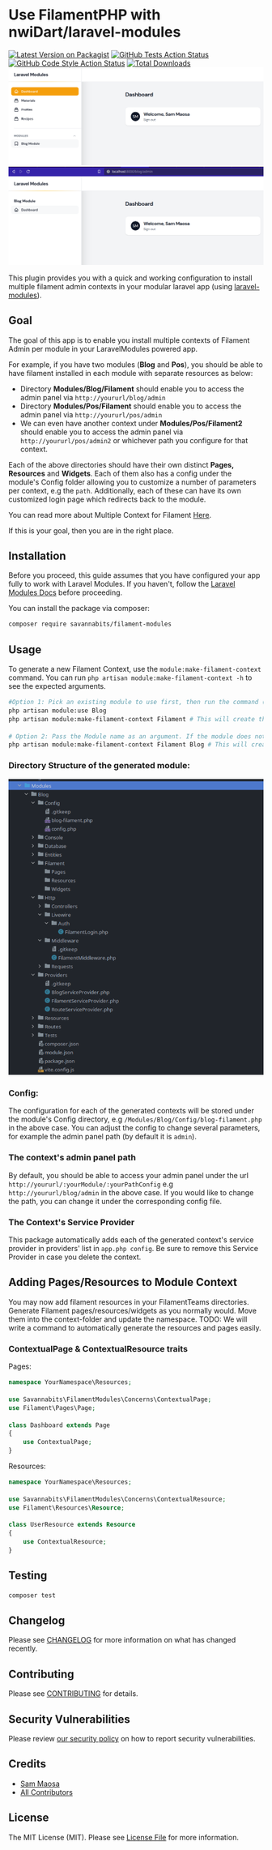 # Use FilamentPHP with nwiDart/laravel-modules

[![Latest Version on Packagist](https://img.shields.io/packagist/v/savannabits/filament-modules.svg?style=flat-square)](https://packagist.org/packages/savannabits/filament-modules)
[![GitHub Tests Action Status](https://img.shields.io/github/workflow/status/savannabits/filament-modules/run-tests?label=tests)](https://github.com/savannabits/filament-modules/actions?query=workflow%3Arun-tests+branch%3Amain)
[![GitHub Code Style Action Status](https://img.shields.io/github/workflow/status/savannabits/filament-modules/Check%20&%20fix%20styling?label=code%20style)](https://github.com/savannabits/filament-modules/actions?query=workflow%3A"Check+%26+fix+styling"+branch%3Amain)
[![Total Downloads](https://img.shields.io/packagist/dt/savannabits/filament-modules.svg?style=flat-square)](https://packagist.org/packages/savannabits/filament-modules)
![img_2.png](img_2.png)
![img_3.png](img_3.png)

This plugin provides you with a quick and working configuration to install multiple filament admin contexts in your modular laravel app (using [laravel-modules](https://github.com/nWidart/laravel-modules)).

## Goal
The goal of this app is to enable you install multiple contexts of Filament Admin per module in your LaravelModules powered app.

For example, if you have two modules (**Blog** and **Pos**), you should be able to have filament installed in each module with separate resources as below:
- Directory **Modules/Blog/Filament** should enable you to access the admin panel via `http://yoururl/blog/admin`
- Directory **Modules/Pos/Filament** should enable you to access the admin panel via `http://yoururl/pos/admin`
- We can even have another context under **Modules/Pos/Filament2** should enable you to access the admin panel via `http://yoururl/pos/admin2` or whichever path you configure for that context.

Each of the above directories should have their own distinct **Pages, Resources** and **Widgets**. Each of them also has a config under the module's Config folder allowing you to customize a number of parameters per context, e.g the `path`.
Additionally, each of these can have its own customized login page which redirects back to the module.

You can read more about Multiple Context for Filament [Here](https://github.com/iotronlab/filament-multi-guard).

If this is your goal, then you are in the right place.
 
## Installation
Before you proceed, this guide assumes that you have configured your app fully to work with Laravel Modules. If you haven't, follow the [Laravel Modules Docs](https://docs.laravelmodules.com/v9/installation-and-setup) before proceeding.

You can install the package via composer:

```bash
composer require savannabits/filament-modules
```

## Usage

To generate a new Filament Context, use the `module:make-filament-context` command.
You can run `php artisan module:make-filament-context -h` to see the expected arguments.

```bash
#Option 1: Pick an existing module to use first, then run the command (similar to other laravel-modules commands)
php artisan module:use Blog
php artisan module:make-filament-context Filament # This will create the Filament context inside the blog module.

# Option 2: Pass the Module name as an argument. If the module does not exist, it will be automatically created.
php artisan module:make-filament-context Filament Blog # This will create the Filament context inside the blog module.
```
### Directory Structure of the generated module:
![img.png](img.png)
### Config:
The configuration for each of the generated contexts will be stored under the module's Config directory, e.g `/Modules/Blog/Config/blog-filament.php` in the above case.
You can adjust the config to change several parameters, for example the admin panel path (by default it is `admin`).

### The context's admin panel path
By default, you should be able to access your admin panel under the url `http://yoururl/:yourModule/:yourPathConfig` e.g `http://yoururl/blog/admin` in the above case.
If you would like to change the path, you can change it under the corresponding config file.

### The Context's Service Provider
This package automatically adds each of the generated context's service provider in providers' list in `app.php config`. Be sure to remove this Service Provider in case you delete the context.

## Adding Pages/Resources to Module Context

You may now add filament resources in your FilamentTeams directories. Generate Filament pages/resources/widgets as you normally would. Move them into the context-folder
and update the namespace. TODO: We will write a command to automatically generate the resources and pages easily.

### ContextualPage & ContextualResource traits

Pages:

```php
namespace YourNamespace\Resources;

use Savannabits\FilamentModules\Concerns\ContextualPage;
use Filament\Pages\Page;

class Dashboard extends Page
{
    use ContextualPage;
}
```

Resources:

```php
namespace YourNamespace\Resources;

use Savannabits\FilamentModules\Concerns\ContextualResource;
use Filament\Resources\Resource;

class UserResource extends Resource
{
    use ContextualResource;
}
```

## Testing

```bash
composer test
```

## Changelog

Please see [CHANGELOG](CHANGELOG.md) for more information on what has changed recently.

## Contributing

Please see [CONTRIBUTING](.github/CONTRIBUTING.md) for details.

## Security Vulnerabilities

Please review [our security policy](../../security/policy) on how to report security vulnerabilities.

## Credits

- [Sam Maosa](https://github.com/savannabits)
- [All Contributors](../../contributors)

## License

The MIT License (MIT). Please see [License File](LICENSE.md) for more information.
